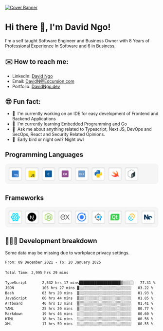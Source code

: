 [![Cover Banner](https://res.cloudinary.com/edcursion/image/upload/v1715731242/David%20Github/uvpes6dpzvlnc9w0f94z.png)](https://www.linkedin.com/in/-david-ngo)

# Hi there 👋, I'm David Ngo!

I'm a self taught Software Engineer and Business Owner with 8 Years of Professional Experience In
Software and 6 in Business.

## ✉️ How to reach me:

- LinkedIn: [David Ngo](https://www.linkedin.com/in/-david-ngo/)
- Email: [DavidN@Edcursion.com](mailto:DavidN@Edcursion.com)
- Portfolio: [DavidNgo.dev](https://davidngo.dev/)
  
## 😎 Fun fact:

- 🔭 &nbsp;I’m currently working on an IDE for easy development of Frontend and Backend Applications
- 🌱 &nbsp;I’m currently learning Embedded Programming and Go
- 💬 &nbsp;Ask me about anything related to Typescript, Next JS, DevOps and SecOps, React and
  Security Related Opinions.
- 🦉 &nbsp;Early bird or night owl? Night owl

## Programming Languages

![Experence](/assets/Programming.png)

## Frameworks

![Experence](/assets/Frameworks.png)

## 🧑🏻‍💻 **Development breakdown**

Some data may be missing due to workplace privacy settings.

<!--START_SECTION:waka-->

```txt
From: 09 December 2021 - To: 20 January 2025

Total Time: 2,995 hrs 29 mins

TypeScript       2,532 hrs 17 mins███████████████████▒░░░░░   77.31 %
JSON             105 hrs 27 mins ▓░░░░░░░░░░░░░░░░░░░░░░░░   03.22 %
Bash             63 hrs 20 mins  ▒░░░░░░░░░░░░░░░░░░░░░░░░   01.93 %
JavaScript       60 hrs 44 mins  ▒░░░░░░░░░░░░░░░░░░░░░░░░   01.85 %
Artboard         46 hrs 13 mins  ▒░░░░░░░░░░░░░░░░░░░░░░░░   01.41 %
YAML             25 hrs 20 mins  ▒░░░░░░░░░░░░░░░░░░░░░░░░   00.77 %
Markdown         19 hrs 46 mins  ░░░░░░░░░░░░░░░░░░░░░░░░░   00.60 %
HTML             18 hrs 24 mins  ░░░░░░░░░░░░░░░░░░░░░░░░░   00.56 %
XML              17 hrs 59 mins  ░░░░░░░░░░░░░░░░░░░░░░░░░   00.55 %
```

<!--END_SECTION:waka-->
